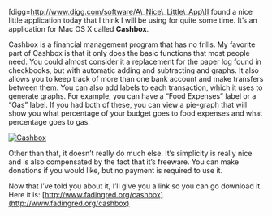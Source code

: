 \[digg=http://www.digg.com/software/A\_Nice\_Little\_App\]I found a nice little application today that I think I will be using for quite some time. It’s an application for Mac OS X called **Cashbox**.

Cashbox is a financial management program that has no frills. My favorite part of Cashbox is that it only does the basic functions that most people need. You could almost consider it a replacement for the paper log found in checkbooks, but with automatic adding and subtracting and graphs. It also allows you to keep track of more than one bank account and make transfers between them. You can also add labels to each transaction, which it uses to generate graphs. For example, you can have a “Food Expenses” label or a “Gas” label. If you had both of these, you can view a pie-graph that will show you what percentage of your budget goes to food expenses and what percentage goes to gas.

[![Cashbox](/files/2007/02/cashbox.thumbnail.png)](http://alexseifert.wordpress.com/wp-content/uploads/2007/02/cashbox.png "Cashbox")

Other than that, it doesn’t really do much else. It’s simplicity is really nice and is also compensated by the fact that it’s freeware. You can make donations if you would like, but no payment is required to use it.

Now that I’ve told you about it, I’ll give you a link so you can go download it. Here it is: [http://www.fadingred.org/cashbox](http://www.fadingred.org/cashbox)